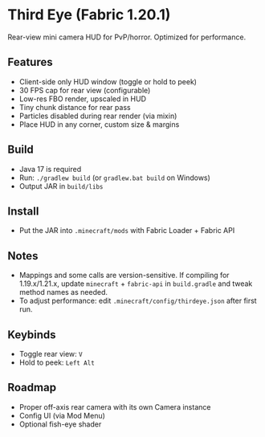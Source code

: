 # Third Eye (Fabric 1.20.1)
Rear-view mini camera HUD for PvP/horror. Optimized for performance.

## Features
- Client-side only HUD window (toggle or hold to peek)
- 30 FPS cap for rear view (configurable)
- Low-res FBO render, upscaled in HUD
- Tiny chunk distance for rear pass
- Particles disabled during rear render (via mixin)
- Place HUD in any corner, custom size & margins

## Build
- Java 17 is required
- Run: `./gradlew build` (or `gradlew.bat build` on Windows)
- Output JAR in `build/libs`

## Install
- Put the JAR into `.minecraft/mods` with Fabric Loader + Fabric API

## Notes
- Mappings and some calls are version-sensitive. If compiling for 1.19.x/1.21.x,
  update `minecraft` + `fabric-api` in `build.gradle` and tweak method names as needed.
- To adjust performance: edit `.minecraft/config/thirdeye.json` after first run.

## Keybinds
- Toggle rear view: `V`
- Hold to peek: `Left Alt`

## Roadmap
- Proper off-axis rear camera with its own Camera instance
- Config UI (via Mod Menu)
- Optional fish-eye shader
